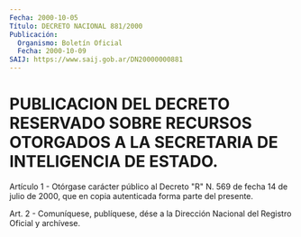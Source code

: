 ```yaml
---
Fecha: 2000-10-05
Título: DECRETO NACIONAL 881/2000
Publicación:
  Organismo: Boletín Oficial
  Fecha: 2000-10-09
SAIJ: https://www.saij.gob.ar/DN20000000881
---
```

# PUBLICACION DEL DECRETO RESERVADO SOBRE RECURSOS OTORGADOS A LA SECRETARIA DE INTELIGENCIA DE ESTADO.

<a id="1"></a>
Artículo 1 - Otórgase carácter público al Decreto "R"  N.  569  de fecha 14 de julio de 2000, que en copia autenticada forma parte del presente.

<a id="2"></a>
Art.  2 - Comuníquese, publíquese, dése a la Dirección Nacional del Registro Oficial y archívese.